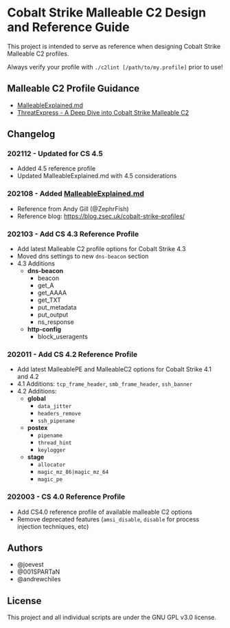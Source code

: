 # Cobalt Strike Malleable C2 Design and Reference Guide

This project is intended to serve as reference when designing Cobalt Strike Malleable C2 profiles.

Always verify your profile with `./c2lint [/path/to/my.profile]` prior to use!

## Malleable C2 Profile Guidance

- [MalleableExplained.md](https://github.com/threatexpress/malleable-c2/blob/master/MalleableExplained.md) 
- [ThreatExpress - A Deep Dive into Cobalt Strike Malleable C2](http://threatexpress.com/blogs/2018/a-deep-dive-into-cobalt-strike-malleable-c2/)


## Changelog

### 202112 - Updated for CS 4.5
- Added 4.5 reference profile
- Updated MalleableExplained.md with 4.5 considerations

### 202108 - Added [MalleableExplained.md](https://github.com/threatexpress/malleable-c2/blob/master/MalleableExplained.md) 
- Reference from Andy Gill (@ZephrFish)
- Reference blog: https://blog.zsec.uk/cobalt-strike-profiles/

### 202103 - Add CS 4.3 Reference Profile

- Add latest Malleable C2 profile options for Cobalt Strike 4.3
- Moved dns settings to new `dns-beacon` section
- 4.3 Additions
  - **dns-beacon**
    - beacon
    - get_A
    - get_AAAA
    - get_TXT
    - put_metadata
    - put_output
    - ns_response
  - **http-config**
    - block_useragents

### 202011 - Add CS 4.2 Reference Profile

- Add latest MalleablePE and MalleableC2 options for Cobalt Strike 4.1 and 4.2
- 4.1 Additions: `tcp_frame_header`, `smb_frame_header`, `ssh_banner`
- 4.2 Additions:
  - **global**
    - `data_jitter`
    - `headers_remove`
    - `ssh_pipename`
  - **postex**
     - `pipename`
     - `thread_hint`
     - `keylogger`
  - **stage**
    - `allocator`
    - `magic_mz_86|magic_mz_64`
    - `magic_pe`

### 202003 - CS 4.0 Reference Profile

- Add CS4.0 reference profile of available malleable C2 options
- Remove deprecated features (`amsi_disable`, `disable` for process injection techniques, etc)

## Authors

- @joevest
- @001SPARTaN
- @andrewchiles

## License

This project and all individual scripts are under the GNU GPL v3.0 license.

